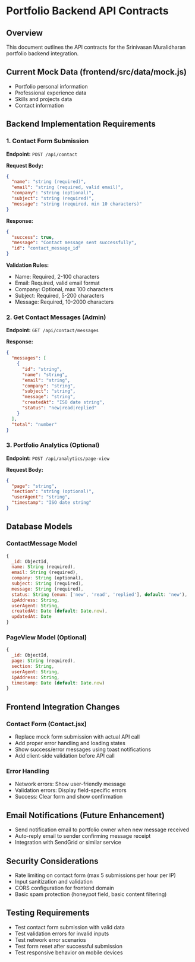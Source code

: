 # Portfolio Backend API Contracts

## Overview
This document outlines the API contracts for the Srinivasan Muralidharan portfolio backend integration.

## Current Mock Data (frontend/src/data/mock.js)
- Portfolio personal information
- Professional experience data
- Skills and projects data
- Contact information

## Backend Implementation Requirements

### 1. Contact Form Submission
**Endpoint:** `POST /api/contact`

**Request Body:**
```json
{
  "name": "string (required)",
  "email": "string (required, valid email)",
  "company": "string (optional)",
  "subject": "string (required)",
  "message": "string (required, min 10 characters)"
}
```

**Response:**
```json
{
  "success": true,
  "message": "Contact message sent successfully",
  "id": "contact_message_id"
}
```

**Validation Rules:**
- Name: Required, 2-100 characters
- Email: Required, valid email format
- Company: Optional, max 100 characters  
- Subject: Required, 5-200 characters
- Message: Required, 10-2000 characters

### 2. Get Contact Messages (Admin)
**Endpoint:** `GET /api/contact/messages`

**Response:**
```json
{
  "messages": [
    {
      "id": "string",
      "name": "string",
      "email": "string", 
      "company": "string",
      "subject": "string",
      "message": "string",
      "createdAt": "ISO date string",
      "status": "new|read|replied"
    }
  ],
  "total": "number"
}
```

### 3. Portfolio Analytics (Optional)
**Endpoint:** `POST /api/analytics/page-view`

**Request Body:**
```json
{
  "page": "string",
  "section": "string (optional)",
  "userAgent": "string",
  "timestamp": "ISO date string"
}
```

## Database Models

### ContactMessage Model
```javascript
{
  _id: ObjectId,
  name: String (required),
  email: String (required),
  company: String (optional),
  subject: String (required), 
  message: String (required),
  status: String (enum: ['new', 'read', 'replied'], default: 'new'),
  ipAddress: String,
  userAgent: String,
  createdAt: Date (default: Date.now),
  updatedAt: Date
}
```

### PageView Model (Optional)
```javascript
{
  _id: ObjectId,
  page: String (required),
  section: String,
  userAgent: String,
  ipAddress: String, 
  timestamp: Date (default: Date.now)
}
```

## Frontend Integration Changes

### Contact Form (Contact.jsx)
- Replace mock form submission with actual API call
- Add proper error handling and loading states
- Show success/error messages using toast notifications
- Add client-side validation before API call

### Error Handling
- Network errors: Show user-friendly message
- Validation errors: Display field-specific errors
- Success: Clear form and show confirmation

## Email Notifications (Future Enhancement)
- Send notification email to portfolio owner when new message received
- Auto-reply email to sender confirming message receipt
- Integration with SendGrid or similar service

## Security Considerations
- Rate limiting on contact form (max 5 submissions per hour per IP)
- Input sanitization and validation
- CORS configuration for frontend domain
- Basic spam protection (honeypot field, basic content filtering)

## Testing Requirements
- Test contact form submission with valid data
- Test validation errors for invalid inputs
- Test network error scenarios
- Test form reset after successful submission
- Test responsive behavior on mobile devices